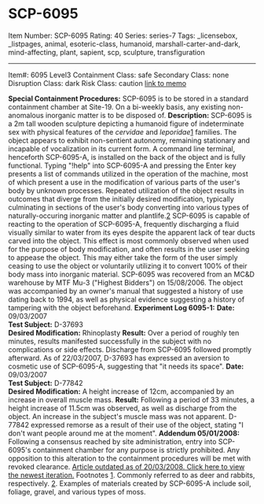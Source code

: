 # SCP-6095
Item Number: SCP-6095
Rating: 40
Series: series-7
Tags: _licensebox, _listpages, animal, esoteric-class, humanoid, marshall-carter-and-dark, mind-affecting, plant, sapient, scp, sculpture, transfiguration

---

Item#: 6095
Level3
Containment Class:
safe
Secondary Class:
none
Disruption Class:
dark
Risk Class:
caution
[link to memo](/classification-committee-memo)  

**Special Containment Procedures:** SCP-6095 is to be stored in a standard containment chamber at Site-19. On a bi-weekly basis, any existing non-anomalous inorganic matter is to be disposed of.
**Description:** SCP-6095 is a 2m tall wooden sculpture depicting a humanoid figure of indeterminate sex with physical features of the _cervidae_ and _leporidae_[1](javascript:;) families. The object appears to exhibit non-sentient autonomy, remaining stationary and incapable of vocalization in its current form. A command line terminal, henceforth SCP-6095-A, is installed on the back of the object and is fully functional.
Typing "!help" into SCP-6095-A and pressing the Enter key presents a list of commands utilized in the operation of the machine, most of which present a use in the modification of various parts of the user's body by unknown processes. Repeated utilization of the object results in outcomes that diverge from the initially desired modification, typically culminating in sections of the user's body converting into various types of naturally-occuring inorganic matter and plantlife.[2](javascript:;)
SCP-6095 is capable of reacting to the operation of SCP-6095-A, frequently discharging a fluid visually similar to water from its eyes despite the apparent lack of tear ducts carved into the object. This effect is most commonly observed when used for the purpose of body modification, and often results in the user seeking to appease the object. This may either take the form of the user simply ceasing to use the object or voluntarily utilizing it to convert 100% of their body mass into inorganic material.
SCP-6095 was recovered from an MC&D warehouse by MTF Mu-3 ("Highest Bidders") on 15/08/2006. The object was accompanied by an owner's manual that suggested a history of use dating back to 1994, as well as physical evidence suggesting a history of tampering with the object beforehand.
**Experiment Log 6095-1:**
**Date:** 09/03/2007  
**Test Subject:** D-37693  
**Desired Modification:** Rhinoplasty
**Result:** Over a period of roughly ten minutes, results manifested successfully in the subject with no complications or side effects. Discharge from SCP-6095 followed promptly afterward. As of 22/03/2007, D-37693 has expressed an aversion to cosmetic use of SCP-6095-A, suggesting that "it needs its space".
**Date:** 09/03/2007  
**Test Subject:** D-77842  
**Desired Modification:** A height increase of 12cm, accompanied by an increase in overall muscle mass.
**Result:** Following a period of 33 minutes, a height increase of 11.5cm was observed, as well as discharge from the object. An increase in the subject's muscle mass was not apparent. D-77842 expressed remorse as a result of their use of the object, stating "I don't want people around me at the moment".
**Addendum 05/01/2008:** Following a consensus reached by site administration, entry into SCP-6095's containment chamber for any purpose is strictly prohibited. Any opposition to this alteration to the containment procedures will be met with revoked clearance.
[Article outdated as of 20/03/2008. Click here to view the newest iteration.](https://scp-wiki.wikidot.com/scp-6095/offset/1)
Footnotes
[1](javascript:;). Commonly referred to as deer and rabbits, respectively.
[2](javascript:;). Examples of materials created by SCP-6095-A include soil, foliage, gravel, and various types of moss.